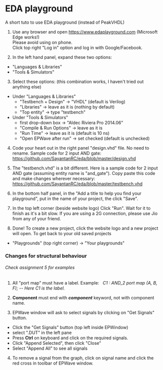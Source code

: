 # EDA playground

A short tuto to use EDA playground (instead of PeakVHDL)

1. Use any browser and open https://www.edaplayground.com (Microsoft Edge works!)  
Please avoid using on phone.  
Click top right "Log in" option and log in with Google/Facebook.  

2. In the left hand panel, expand these two options:  
- "Languages & Libraries"  
- "Tools & Simulators"  

3. Select these options: (this combination works, I haven't tried out anything else)  
- Under "Languages & Libraries"  
  - "Testbench + Design" -> "VHDL" (default is Verilog)  
  - "Libraries" -> leave as it is (nothing by default)  
  - "Top entity" -> type "testbench"  
- Under "Tools & Simulators"  
  - first drop-down box -> "Aldec Riviera Pro 2014.06"  
  - "Compile & Run Options" -> leave as it is  
  - "Run Time" -> leave as it is (default is 10 ns)  
  - "Open EPWave after run" -> set checked (default is unchecked)  

4. Code your heart out in the right panel "design.vhd" file. No need to rename. Sample code for 2 input AND gate:
https://github.com/SayantanRC/eda/blob/master/design.vhd

5. The "testbench.vhd" is a bit different. Here is a sample code for 2 input AND gate (assuming entity name is "and_gate"). Copy paste this code and make changes wherever necessary:  
https://github.com/SayantanRC/eda/blob/master/testbench.vhd  

6. In the bottom half panel, in the "Add a title to help you find your playground", put in the name of your project, the click "Save".  

7. In the top left corner (beside website logo) Click "Run". Wait for it to finish as it's a bit slow. If you are using a 2G connection, please use Jio from any of your friend.  

8. Done! To create a new project, click the website logo and a new project will open. To get back to your old saved projects
- "Playgrounds" (top right corner) -> "Your playgrounds"  

### Changes for structural behaviour
###### Check assignment 5 for examples

1. All "port map" must have a label. Example:  
<i>C1 : AND_2 port map (A, B, F); -- Here C1 is the label.</i>

2. <b>Component</b> must end with <b><i>component</b></i> keyword, not with component name.

3. EPWave window will ask to select signals by clicking on "Get Signals" button.
- Click the "Get Signals" button (top left inside EPWindow)
- select ".DUT" in the left pane
- Press <b>Ctrl</b> on keyboard and click on the required signals.
- Click "Append Selected", then click "Close"
- Select "Append All" to see all signals
  
4. To remove a signal from the graph, click on signal name and click the red cross in toolbar of EPWave window.
